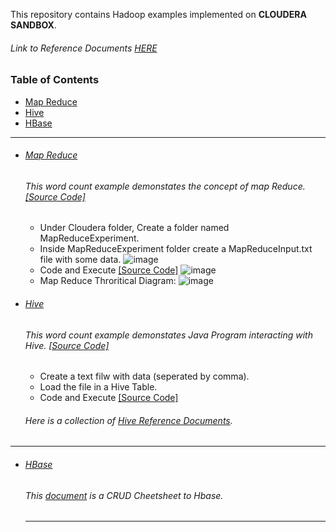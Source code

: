 This repository contains Hadoop examples implemented on **CLOUDERA SANDBOX**. </br>
###### Link to Reference Documents [HERE](https://github.com/rahulvaish/ReferenceDocuments/tree/master/UnderstandingApacheHadoop)

### Table of Contents
- <a href='#map-reduce'>Map Reduce</a> 
- <a href='#hive'>Hive</a>  
- <a href='hbase'>HBase</a>

<hr>

- ###### [Map Reduce](https://github.com/rahulvaish/Apache-Hadoop/tree/MapReduce)
   ###### This word count example demonstates the concept of map Reduce. [[Source Code]](https://github.com/rahulvaish/Apache-Hadoop/tree/MapReduce) 
  * Under Cloudera folder, Create a folder named MapReduceExperiment. 
  * Inside MapReduceExperiment folder create a MapReduceInput.txt file with some data.
  ![image](https://user-images.githubusercontent.com/689226/54812800-07c8ca80-4cb2-11e9-8fa3-bcaaae651d71.png)
  * Code and Execute [[Source Code]](https://github.com/rahulvaish/Apache-Hadoop/tree/MapReduce) 
  ![image](https://user-images.githubusercontent.com/689226/54812848-20d17b80-4cb2-11e9-85e0-40f87a5d137b.png)
  * Map Reduce Throritical Diagram: 
  ![image](https://user-images.githubusercontent.com/689226/56091205-40cb1800-5ec9-11e9-9956-9456aa8e1adb.png)



- ###### [Hive](https://github.com/rahulvaish/Apache-Hadoop/tree/Hive)
   ###### This word count example demonstates Java Program interacting with Hive. [[Source Code]](https://github.com/rahulvaish/Apache-Hadoop/tree/Hive) 
  * Create a text filw with data (seperated by comma).
  * Load the file in a Hive Table.
  * Code and Execute [[Source Code]](https://github.com/rahulvaish/Apache-Hadoop/tree/Hive) 
  
  ###### Here is a collection of [Hive Reference Documents](https://github.com/rahulvaish/ReferenceDocuments/tree/master/UnderstandingApacheHadoop/Hive).

<hr>

- ###### [HBase](https://github.com/rahulvaish/ReferenceDocuments/tree/master/UnderstandingApacheHadoop/HBase)
   ###### This [document](https://github.com/rahulvaish/ReferenceDocuments/tree/master/UnderstandingApacheHadoop/HBase) is a CRUD Cheetsheet to Hbase.  
   
  <hr>
